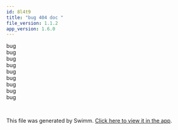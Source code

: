 ```yaml
---
id: 8l4t9
title: "bug 404 doc "
file_version: 1.1.2
app_version: 1.6.0
---
```


bug<br/>
bug<br/>
bug<br/>
bug<br/>
bug<br/>
bug<br/>
bug<br/>
bug<br/>
bug

<br/>

This file was generated by Swimm. [Click here to view it in the app](http://localhost:5002/repos/Z2l0aHViJTNBJTNBTm9hUmVwbyUzQSUzQU5vYW96ZXI=/docs/8l4t9).
